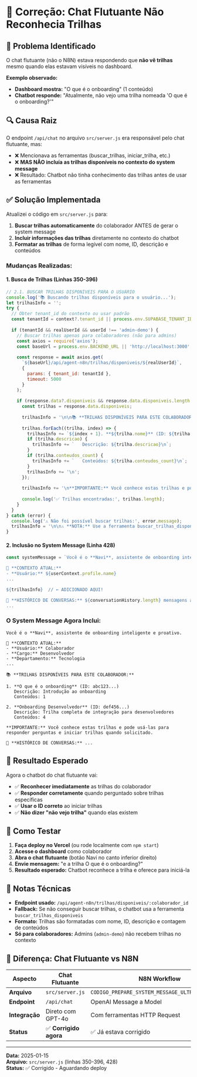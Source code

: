# 🔧 Correção: Chat Flutuante Não Reconhecia Trilhas

## 🐛 Problema Identificado

O chat flutuante (não o N8N) estava respondendo que **não vê trilhas** mesmo quando elas estavam visíveis no dashboard.

**Exemplo observado:**
- **Dashboard mostra:** "O que é o onboarding" (1 conteúdo)
- **Chatbot responde:** "Atualmente, não vejo uma trilha nomeada 'O que é o onboarding?'"

## 🔍 Causa Raiz

O endpoint `/api/chat` no arquivo `src/server.js` era responsável pelo chat flutuante, mas:
- ❌ Mencionava as ferramentas (buscar_trilhas, iniciar_trilha, etc.)
- ❌ **MAS NÃO incluía as trilhas disponíveis no contexto do system message**
- ❌ Resultado: Chatbot não tinha conhecimento das trilhas antes de usar as ferramentas

## ✅ Solução Implementada

Atualizei o código em `src/server.js` para:

1. **Buscar trilhas automaticamente** do colaborador ANTES de gerar o system message
2. **Incluir informações das trilhas** diretamente no contexto do chatbot
3. **Formatar as trilhas** de forma legível com nome, ID, descrição e conteúdos

### Mudanças Realizadas:

#### 1. Busca de Trilhas (Linhas 350-396)

```javascript
// 2.1. BUSCAR TRILHAS DISPONÍVEIS PARA O USUÁRIO
console.log('📚 Buscando trilhas disponíveis para o usuário...');
let trilhasInfo = '';
try {
  // Obter tenant_id do contexto ou usar padrão
  const tenantId = context?.tenant_id || process.env.SUPABASE_TENANT_ID;
  
  if (tenantId && realUserId && userId !== 'admin-demo') {
    // Buscar trilhas apenas para colaboradores (não para admins)
    const axios = require('axios');
    const baseUrl = process.env.BACKEND_URL || 'http://localhost:3000';
    
    const response = await axios.get(
      `${baseUrl}/api/agent-n8n/trilhas/disponiveis/${realUserId}`,
      { 
        params: { tenant_id: tenantId },
        timeout: 5000
      }
    );
    
    if (response.data?.disponiveis && response.data.disponiveis.length > 0) {
      const trilhas = response.data.disponiveis;
      
      trilhasInfo = '\n\n📚 **TRILHAS DISPONÍVEIS PARA ESTE COLABORADOR:**\n\n';
      
      trilhas.forEach((trilha, index) => {
        trilhasInfo += `${index + 1}. **${trilha.nome}** (ID: ${trilha.id})\n`;
        if (trilha.descricao) {
          trilhasInfo += `   Descrição: ${trilha.descricao}\n`;
        }
        if (trilha.conteudos_count) {
          trilhasInfo += `   Conteúdos: ${trilha.conteudos_count}\n`;
        }
        trilhasInfo += '\n';
      });
      
      trilhasInfo += '\n**IMPORTANTE:** Você conhece estas trilhas e pode usá-las para responder perguntas e iniciar trilhas quando solicitado.';
      
      console.log('✅ Trilhas encontradas:', trilhas.length);
    }
  }
} catch (error) {
  console.log('⚠️ Não foi possível buscar trilhas:', error.message);
  trilhasInfo = '\n\n⚠️ **NOTA:** Use a ferramenta buscar_trilhas_disponiveis quando o usuário perguntar sobre trilhas.';
}
```

#### 2. Inclusão no System Message (Linha 428)

```javascript
const systemMessage = `Você é o **Navi**, assistente de onboarding inteligente e proativo.

🎯 **CONTEXTO ATUAL:**
- **Usuário:** ${userContext.profile.name}
...

${trilhasInfo}  // ← ADICIONADO AQUI!

📝 **HISTÓRICO DE CONVERSAS:** ${conversationHistory.length} mensagens anteriores
...
```

### O System Message Agora Inclui:

```
Você é o **Navi**, assistente de onboarding inteligente e proativo.

🎯 **CONTEXTO ATUAL:**
- **Usuário:** Colaborador
- **Cargo:** Desenvolvedor
- **Departamento:** Tecnologia
...

📚 **TRILHAS DISPONÍVEIS PARA ESTE COLABORADOR:**

1. **O que é o onboarding** (ID: abc123...)
   Descrição: Introdução ao onboarding
   Conteúdos: 1

2. **Onboarding Desenvolvedor** (ID: def456...)
   Descrição: Trilha completa de integração para desenvolvedores
   Conteúdos: 4

**IMPORTANTE:** Você conhece estas trilhas e pode usá-las para responder perguntas e iniciar trilhas quando solicitado.

📝 **HISTÓRICO DE CONVERSAS:** ...
```

## 🎯 Resultado Esperado

Agora o chatbot do chat flutuante vai:
- ✅ **Reconhecer imediatamente** as trilhas do colaborador
- ✅ **Responder corretamente** quando perguntado sobre trilhas específicas
- ✅ **Usar o ID correto** ao iniciar trilhas
- ✅ **Não dizer "não vejo trilha"** quando elas existem

## 🚀 Como Testar

1. **Faça deploy no Vercel** (ou rode localmente com `npm start`)
2. **Acesse o dashboard** como colaborador
3. **Abra o chat flutuante** (botão Navi no canto inferior direito)
4. **Envie mensagem:** "e a trilha O que é o onboarding?"
5. **Resultado esperado:** Chatbot reconhece a trilha e oferece para iniciá-la

## 📝 Notas Técnicas

- **Endpoint usado:** `/api/agent-n8n/trilhas/disponiveis/:colaborador_id`
- **Fallback:** Se não conseguir buscar trilhas, o chatbot usa a ferramenta `buscar_trilhas_disponiveis`
- **Formato:** Trilhas são formatadas com nome, ID, descrição e contagem de conteúdos
- **Só para colaboradores:** Admins (`admin-demo`) não recebem trilhas no contexto

## 🔄 Diferença: Chat Flutuante vs N8N

| Aspecto | Chat Flutuante | N8N Workflow |
|---------|----------------|--------------|
| **Arquivo** | `src/server.js` | `CODIGO_PREPARE_SYSTEM_MESSAGE_ULTRA_SIMPLES.js` |
| **Endpoint** | `/api/chat` | OpenAI Message a Model |
| **Integração** | Direto com GPT-4o | Com ferramentas HTTP Request |
| **Status** | ✅ **Corrigido agora** | ✅ Já estava corrigido |

---

**Data:** 2025-01-15  
**Arquivo:** `src/server.js` (linhas 350-396, 428)  
**Status:** ✅ Corrigido - Aguardando deploy

